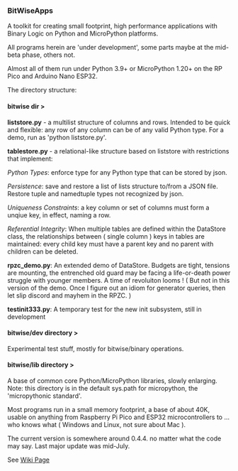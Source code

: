 ### BitWiseApps

A toolkit for creating small footprint, high performance applications with Binary Logic on Python and MicroPython platforms.

All programs herein are 'under development', some parts maybe at the mid-beta phase, others not.

Almost all of them run under Python 3.9+ or MicroPython 1.20+ on the RP Pico and Arduino Nano ESP32.

The directory structure:

#### bitwise dir >

**liststore.py** - a multilist structure of columns and rows.  Intended to be quick and flexible: any row of any column can be of any valid Python type.  For a demo, run as 'python liststore.py'.
    
**tablestore.py** - a relational-like structure based on liststore with restrictions that implement:

*Python Types*: enforce type for any Python type that can be stored by json. 

*Persistence*: save and restore a list of lists structure to/from a JSON file.  Restore tuple and namedtuple types not recognized by json.   

*Uniqueness Constraints*: a key column or set of columns must form a unqiue key, in effect, naming a row.

*Referential Integrity*: When multiple tables are defined within the DataStore class, the relationships between ( single column ) keys in tables are maintained: every child key must have a parent key and no parent with children can be deleted.

**rpzc_demo.py**: An extended demo of DataStore.  Budgets are tight, tensions are mounting, the entrenched old guard may be facing a life-or-death power struggle with younger members.  A time of revoluiton looms !  ( But not in this version of the demo.  Once I figure out an idiom for generator queries, then let slip discord and mayhem in the RPZC. )     

**testinit333.py**: A temporary test for the new init subsystem, still in development

#### bitwise/dev directory >

Experimental test stuff, mostly for bitwise/binary operations.  

#### bitwise/lib directory >

A base of common core Python/MicroPython libraries, slowly enlarging.  Note: this directory is in the default sys.path for micropython, the 'micropythonic standard'. 

Most programs run in a small memory footprint, a base of about 40K, usable on anything from Raspberry Pi Pico and ESP32 microcontrollers to ... who knows what ( Windows and Linux, not sure about Mac ). 

The current version is somewhere around 0.4.4. no matter what the code may say.  Last major update was mid-July.

 

See [Wiki Page](https://github.com/billbreit/BitWiseApps/wiki)
